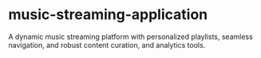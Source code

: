 # music-streaming-application
A dynamic music streaming platform with personalized playlists, seamless navigation, and robust content curation, and analytics tools.

